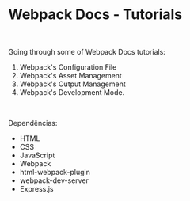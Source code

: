 # Webpack Docs - Tutorials
 

<br />

Going through some of Webpack Docs tutorials:

1. Webpack's Configuration File   
2. Webpack's Asset Management    
3. Webpack's Output Management 
4. Webpack's Development Mode.

<br />

Dependências:

- HTML
- CSS
- JavaScript
- Webpack
- html-webpack-plugin
- webpack-dev-server
- Express.js



<br />

